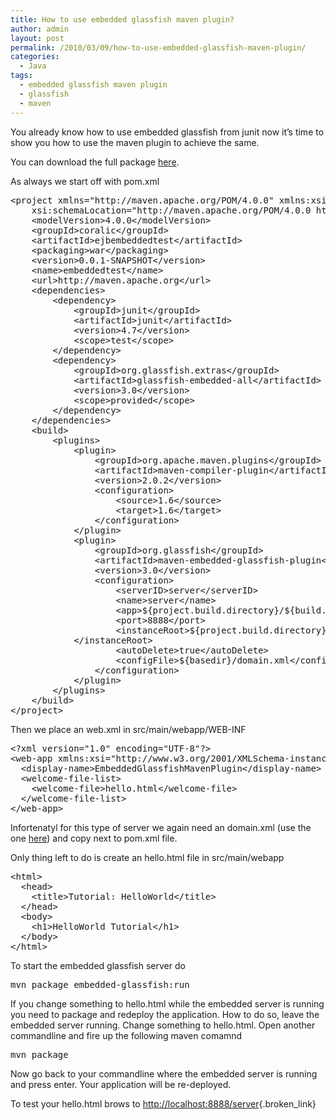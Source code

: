 ```yaml
---
title: How to use embedded glassfish maven plugin?
author: admin
layout: post
permalink: /2010/03/09/how-to-use-embedded-glassfish-maven-plugin/
categories:
  - Java
tags:
  - embedded glassfish maven plugin
  - glassfish
  - maven
---
```

You already know how to use embedded glassfish from junit now it&#8217;s time to show you how to use the maven plugin to achieve the same.<!--more-->

You can download the full package [here][1].

As always we start off with pom.xml

<pre class="brush: xml; title: ; notranslate" title="">&lt;project xmlns="http://maven.apache.org/POM/4.0.0" xmlns:xsi="http://www.w3.org/2001/XMLSchema-instance"
	xsi:schemaLocation="http://maven.apache.org/POM/4.0.0 http://maven.apache.org/maven-v4_0_0.xsd"&gt;
	&lt;modelVersion&gt;4.0.0&lt;/modelVersion&gt;
	&lt;groupId&gt;coralic&lt;/groupId&gt;
	&lt;artifactId&gt;ejbembeddedtest&lt;/artifactId&gt;
	&lt;packaging&gt;war&lt;/packaging&gt;
	&lt;version&gt;0.0.1-SNAPSHOT&lt;/version&gt;
	&lt;name&gt;embeddedtest&lt;/name&gt;
	&lt;url&gt;http://maven.apache.org&lt;/url&gt;
	&lt;dependencies&gt;
		&lt;dependency&gt;
			&lt;groupId&gt;junit&lt;/groupId&gt;
			&lt;artifactId&gt;junit&lt;/artifactId&gt;
			&lt;version&gt;4.7&lt;/version&gt;
			&lt;scope&gt;test&lt;/scope&gt;
		&lt;/dependency&gt;
		&lt;dependency&gt;
			&lt;groupId&gt;org.glassfish.extras&lt;/groupId&gt;
			&lt;artifactId&gt;glassfish-embedded-all&lt;/artifactId&gt;
			&lt;version&gt;3.0&lt;/version&gt;
			&lt;scope&gt;provided&lt;/scope&gt;
		&lt;/dependency&gt;
	&lt;/dependencies&gt;
	&lt;build&gt;
		&lt;plugins&gt;
			&lt;plugin&gt;
				&lt;groupId&gt;org.apache.maven.plugins&lt;/groupId&gt;
				&lt;artifactId&gt;maven-compiler-plugin&lt;/artifactId&gt;
				&lt;version&gt;2.0.2&lt;/version&gt;
				&lt;configuration&gt;
					&lt;source&gt;1.6&lt;/source&gt;
					&lt;target&gt;1.6&lt;/target&gt;
				&lt;/configuration&gt;
			&lt;/plugin&gt;
			&lt;plugin&gt;
				&lt;groupId&gt;org.glassfish&lt;/groupId&gt;
				&lt;artifactId&gt;maven-embedded-glassfish-plugin&lt;/artifactId&gt;
				&lt;version&gt;3.0&lt;/version&gt;
				&lt;configuration&gt;
					&lt;serverID&gt;server&lt;/serverID&gt;
					&lt;name&gt;server&lt;/name&gt;
					&lt;app&gt;${project.build.directory}/${build.finalName}.war&lt;/app&gt;
					&lt;port&gt;8888&lt;/port&gt;
					&lt;instanceRoot&gt;${project.build.directory}/gfe-${maven.build.timestamp}
			&lt;/instanceRoot&gt;
					&lt;autoDelete&gt;true&lt;/autoDelete&gt;
					&lt;configFile&gt;${basedir}/domain.xml&lt;/configFile&gt;
				&lt;/configuration&gt;
			&lt;/plugin&gt;
		&lt;/plugins&gt;
	&lt;/build&gt;
&lt;/project&gt;
</pre>

Then we place an web.xml in src/main/webapp/WEB-INF

<pre class="brush: xml; title: ; notranslate" title="">&lt;?xml version="1.0" encoding="UTF-8"?&gt;
&lt;web-app xmlns:xsi="http://www.w3.org/2001/XMLSchema-instance" xmlns="http://java.sun.com/xml/ns/javaee" xmlns:web="http://java.sun.com/xml/ns/javaee/web-app_2_5.xsd" xsi:schemaLocation="http://java.sun.com/xml/ns/javaee http://java.sun.com/xml/ns/javaee/web-app_2_5.xsd" id="WebApp_ID" version="2.5"&gt;
  &lt;display-name&gt;EmbeddedGlassfishMavenPlugin&lt;/display-name&gt;
  &lt;welcome-file-list&gt;
    &lt;welcome-file&gt;hello.html&lt;/welcome-file&gt;
  &lt;/welcome-file-list&gt;
&lt;/web-app&gt;
</pre>

Infortenatyl for this type of server we again need an domain.xml (use the one [here][2]) and copy next to pom.xml file.

Only thing left to do is create an hello.html file in src/main/webapp

<pre class="brush: xml; title: ; notranslate" title="">&lt;html&gt;
  &lt;head&gt;
    &lt;title&gt;Tutorial: HelloWorld&lt;/title&gt;
  &lt;/head&gt;
  &lt;body&gt;
    &lt;h1&gt;HelloWorld Tutorial&lt;/h1&gt;
  &lt;/body&gt;
&lt;/html&gt;
</pre>

To start the embedded glassfish server do

<pre class="brush: bash; title: ; notranslate" title="">mvn package embedded-glassfish:run
</pre>

If you change something to hello.html while the embedded server is running you need to package and redeploy the application. How to do so, leave the embedded server running. Change something to hello.html. Open another commandline and fire up the following maven comamnd

<pre class="brush: bash; title: ; notranslate" title="">mvn package
</pre>

Now go back to your commandline where the embedded server is running and press enter. Your application will be re-deployed.

To test your hello.html brows to <http://localhost:8888/server>{.broken_link}

 [1]: http://files.coralic.nl/embeddedglassfishmavenplugin.zip
 [2]: http://blog.coralic.nl/2010/03/08/how-to-test-ejb3-1-with-embedded-container/